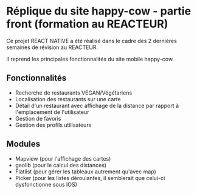# Réplique du site happy-cow - partie front (formation au REACTEUR)

Ce projet REACT NATIVE a été réalisé dans le cadre des 2 dernières semaines de révision au REACTEUR.

Il reprend les principales fonctionnalités du site mobile happy-cow.

## Fonctionnalités

* Recherche de restaurants VEGAN/Végétariens
* Localisation des restaurants sur une carte
* Détail d'un restaurant avec affichage de la distance par rapport à l'emplacement de l'utilisateur
* Gestion de favoris
* Gestion des profils utilisateurs

## Modules

* Mapview (pour l'affichage des cartes)
* geolib (pour le calcul des distances)
* Flatlist (pour gérer les tableaux autrement qu'avec map)
* Picker (pour les listes déroulantes, il semblerait que celui-ci dysfonctionne sous IOS)

